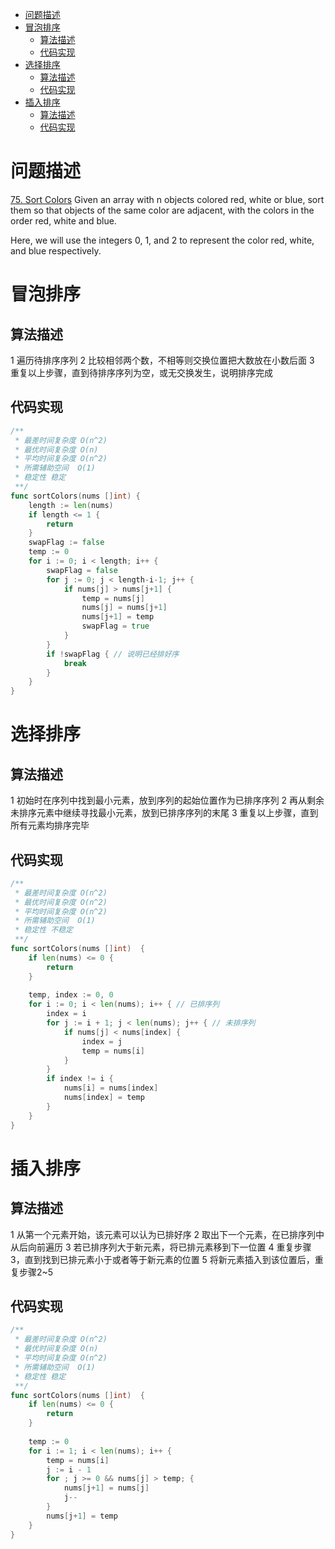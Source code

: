 <!-- TOC -->

- [问题描述](#问题描述)
- [冒泡排序](#冒泡排序)
    - [算法描述](#算法描述)
    - [代码实现](#代码实现)
- [选择排序](#选择排序)
    - [算法描述](#算法描述-1)
    - [代码实现](#代码实现-1)
- [插入排序](#插入排序)
    - [算法描述](#算法描述-2)
    - [代码实现](#代码实现-2)

<!-- /TOC -->

# 问题描述
[75. Sort Colors](https://leetcode.com/problems/sort-colors/description/)
Given an array with n objects colored red, white or blue, sort them so that objects of the same color are adjacent, with the colors in the order red, white and blue.

Here, we will use the integers 0, 1, and 2 to represent the color red, white, and blue respectively.

# 冒泡排序
## 算法描述
1 遍历待排序序列
2 比较相邻两个数，不相等则交换位置把大数放在小数后面
3 重复以上步骤，直到待排序序列为空，或无交换发生，说明排序完成

## 代码实现
```go
/**
 * 最差时间复杂度 O(n^2)
 * 最优时间复杂度 O(n)
 * 平均时间复杂度 O(n^2)
 * 所需辅助空间  O(1)
 * 稳定性 稳定
 **/
func sortColors(nums []int) {
	length := len(nums)
	if length <= 1 {
		return
	}
	swapFlag := false
	temp := 0
	for i := 0; i < length; i++ {
		swapFlag = false
		for j := 0; j < length-i-1; j++ {
			if nums[j] > nums[j+1] {
				temp = nums[j]
				nums[j] = nums[j+1]
				nums[j+1] = temp
				swapFlag = true
			}
		}
		if !swapFlag { // 说明已经排好序
			break
		}
	}
}
```

# 选择排序
## 算法描述
1 初始时在序列中找到最小元素，放到序列的起始位置作为已排序序列
2 再从剩余未排序元素中继续寻找最小元素，放到已排序序列的末尾
3 重复以上步骤，直到所有元素均排序完毕

## 代码实现
```go
/**
 * 最差时间复杂度 O(n^2)
 * 最优时间复杂度 O(n^2)
 * 平均时间复杂度 O(n^2)
 * 所需辅助空间  O(1)
 * 稳定性 不稳定
 **/
func sortColors(nums []int)  {
    if len(nums) <= 0 {
        return
    }
    
    temp, index := 0, 0
	for i := 0; i < len(nums); i++ { // 已排序列
    	index = i
		for j := i + 1; j < len(nums); j++ { // 未排序列
			if nums[j] < nums[index] {
				index = j
                temp = nums[i]
			}
		}
        if index != i {
            nums[i] = nums[index]
            nums[index] = temp
        }
	} 
}
```

# 插入排序
## 算法描述
1 从第一个元素开始，该元素可以认为已排好序
2 取出下一个元素，在已排序列中从后向前遍历
3 若已排序列大于新元素，将已排元素移到下一位置
4 重复步骤3，直到找到已排元素小于或者等于新元素的位置
5 将新元素插入到该位置后，重复步骤2~5

## 代码实现
```go
/**
 * 最差时间复杂度 O(n^2)
 * 最优时间复杂度 O(n)
 * 平均时间复杂度 O(n^2)
 * 所需辅助空间  O(1)
 * 稳定性 稳定
 **/
func sortColors(nums []int)  {
    if len(nums) <= 0 {
        return
    }
    
    temp := 0
	for i := 1; i < len(nums); i++ {
    	temp = nums[i]
        j := i - 1
		for ; j >= 0 && nums[j] > temp; {
            nums[j+1] = nums[j]
            j--
		}
        nums[j+1] = temp
	} 
}
```
